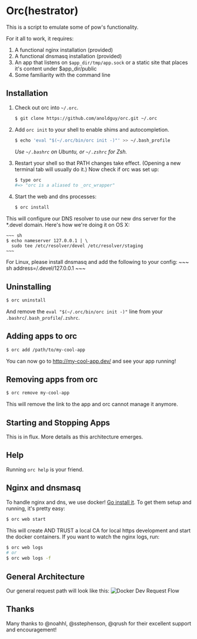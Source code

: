 # Orc(hestrator)

This is a script to emulate some of pow's functionality.

For it all to work, it requires:

1. A functional nginx installation (provided)
2. A functional dnsmasq installation (provided)
3. An app that listens on `$app_dir/tmp/app.sock` or a static site that places
it's content under $app_dir/public
4. Some familiarity with the command line

## Installation

1. Check out orc into `~/.orc`.

    ~~~ sh
    $ git clone https://github.com/anoldguy/orc.git ~/.orc
    ~~~

2. Add `orc init` to your shell to enable shims and autocompletion.

    ~~~ sh
    $ echo 'eval "$(~/.orc/bin/orc init -)"' >> ~/.bash_profile
    ~~~

    _Use `~/.bashrc` on Ubuntu, or `~/.zshrc` for Zsh._

3. Restart your shell so that PATH changes take effect. (Opening a new
   terminal tab will usually do it.) Now check if orc was set up:

    ~~~ sh
    $ type orc
    #=> "orc is a aliased to _orc_wrapper"
    ~~~
4. Start the web and dns processes:

    ~~~ sh
    $ orc install
    ~~~
This will configure our DNS resolver to use our new dns server for the *.devel domain.
   Here's how we're doing it on OS X:

    ~~~ sh
    $ echo nameserver 127.0.0.1 | \
      sudo tee /etc/resolver/devel /etc/resolver/staging
    ~~~
For Linux, please install dnsmasq and add the following to your config:
    ~~~ sh
    address=/.devel/127.0.0.1
    ~~~

## Uninstalling

~~~ sh
$ orc uninstall
~~~

And remove the `eval "$(~/.orc/bin/orc init -)"` line from your `.bashrc`/`.bash_profile`/`.zshrc`.

## Adding apps to orc

~~~ sh
$ orc add /path/to/my-cool-app
~~~

You can now go to http://my-cool-app.dev/ and see your app running!

## Removing apps from orc

~~~ sh
$ orc remove my-cool-app
~~~
This will remove the link to the app and orc cannot manage it anymore.

## Starting and Stopping Apps
This is in flux. More details as this architecture emerges.

## Help
Running `orc help` is your friend.

## Nginx and dnsmasq

To handle nginx and dns, we use docker!  [Go install it](https://www.docker.com/products/overview#/install_the_platform).  To get them setup and running, it's pretty easy:
~~~ sh
$ orc web start
~~~
This will create AND TRUST a local CA for local https development and start the
docker containers.  If you want to watch the nginx logs, run:

~~~ sh
$ orc web logs
# or
$ orc web logs -f
~~~

## General Architecture

Our general request path will look like this:
![Docker Dev Request Flow](https://cdn.rawgit.com/anoldguy/orc/master/share/orc/nginx/images/local-docker-dev-request-flow.svg)


## Thanks
Many thanks to @noahhl, @sstephenson, @qrush for their excellent support
and encouragement!
